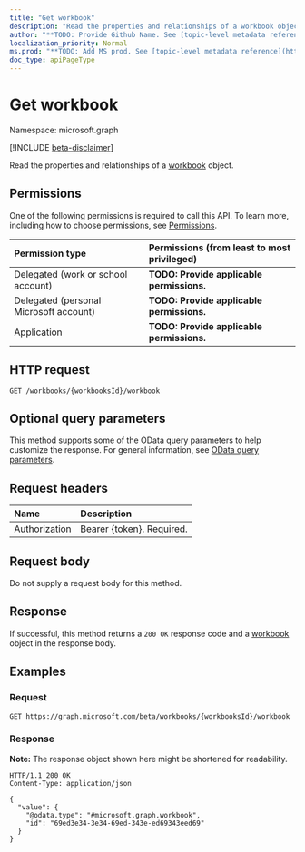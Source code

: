 ```yaml
---
title: "Get workbook"
description: "Read the properties and relationships of a workbook object."
author: "**TODO: Provide Github Name. See [topic-level metadata reference](https://msgo.azurewebsites.net/add/document/guidelines/metadata.html#topic-level-metadata)**"
localization_priority: Normal
ms.prod: "**TODO: Add MS prod. See [topic-level metadata reference](https://msgo.azurewebsites.net/add/document/guidelines/metadata.html#topic-level-metadata)**"
doc_type: apiPageType
---
```


# Get workbook
Namespace: microsoft.graph

[!INCLUDE [beta-disclaimer](../../includes/beta-disclaimer.md)]

Read the properties and relationships of a [workbook](../resources/workbook.md) object.

## Permissions
One of the following permissions is required to call this API. To learn more, including how to choose permissions, see [Permissions](/graph/permissions-reference).

|Permission type|Permissions (from least to most privileged)|
|:---|:---|
|Delegated (work or school account)|**TODO: Provide applicable permissions.**|
|Delegated (personal Microsoft account)|**TODO: Provide applicable permissions.**|
|Application|**TODO: Provide applicable permissions.**|

## HTTP request

<!-- {
  "blockType": "ignored"
}
-->
``` http
GET /workbooks/{workbooksId}/workbook
```

## Optional query parameters
This method supports some of the OData query parameters to help customize the response. For general information, see [OData query parameters](/graph/query-parameters).

## Request headers
|Name|Description|
|:---|:---|
|Authorization|Bearer {token}. Required.|

## Request body
Do not supply a request body for this method.

## Response

If successful, this method returns a `200 OK` response code and a [workbook](../resources/workbook.md) object in the response body.

## Examples

### Request
<!-- {
  "blockType": "request",
  "name": "get_workbook"
}
-->
``` http
GET https://graph.microsoft.com/beta/workbooks/{workbooksId}/workbook
```


### Response
**Note:** The response object shown here might be shortened for readability.
<!-- {
  "blockType": "response",
  "truncated": true,
  "@odata.type": "microsoft.graph.workbook"
}
-->
``` http
HTTP/1.1 200 OK
Content-Type: application/json

{
  "value": {
    "@odata.type": "#microsoft.graph.workbook",
    "id": "69ed3e34-3e34-69ed-343e-ed69343eed69"
  }
}
```

